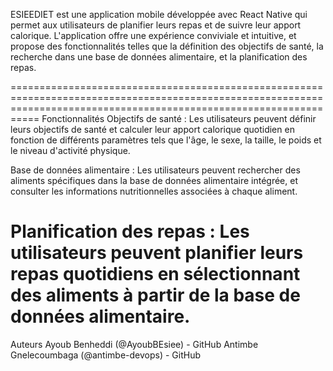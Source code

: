 
ESIEEDIET est une application mobile développée avec React Native qui permet aux utilisateurs de planifier leurs repas et de suivre leur apport calorique. L'application offre une expérience conviviale et intuitive, et propose des fonctionnalités telles que la définition des objectifs de santé, la recherche dans une base de données alimentaire, et la planification des repas.


=======================================================================================================================================================================
Fonctionnalités
Objectifs de santé : Les utilisateurs peuvent définir leurs objectifs de santé et calculer leur apport calorique quotidien en fonction de différents paramètres tels que l'âge, le sexe, la taille, le poids et le niveau d'activité physique.

Base de données alimentaire : Les utilisateurs peuvent rechercher des aliments spécifiques dans la base de données alimentaire intégrée, et consulter les informations nutritionnelles associées à chaque aliment.

Planification des repas : Les utilisateurs peuvent planifier leurs repas quotidiens en sélectionnant des aliments à partir de la base de données alimentaire. 
=======================================================================================================================================================================



Auteurs
Ayoub Benheddi (@AyoubBEsiee) - GitHub
Antimbe Gnelecoumbaga (@antimbe-devops) - GitHub